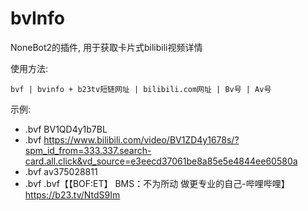 # bvInfo

NoneBot2的插件, 用于获取卡片式bilibili视频详情

使用方法:

`bvf | bvinfo + b23tv短链网址 | bilibili.com网址 | Bv号 | Av号`

示例:

+ .bvf BV1QD4y1b7BL
+ .bvf https://www.bilibili.com/video/BV1ZD4y1678s/?spm_id_from=333.337.search-card.all.click&vd_source=e3eecd37061be8a85e5e4844ee60580a
+ .bvf av375028811
+ .bvf .bvf【【BOF:ET】 BMS：不为所动 做更专业的自己-哔哩哔哩】 https://b23.tv/NtdS9Im

